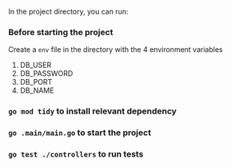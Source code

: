 In the project directory, you can run:

### Before starting the project

Create a `env` file in the directory with the 4 environment variables
1. DB_USER
2. DB_PASSWORD
3. DB_PORT
4. DB_NAME


### `go mod tidy` to install relevant dependency

### `go .main/main.go` to start the project

### `go test ./controllers` to run tests